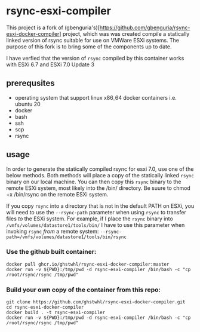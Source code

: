 # rsync-esxi-compiler
This project is a fork of (gbenguria's)[https://github.com/gbenguria/rsync-esxi-docker-compiler] project, which was was created compile a statically linked version of rsync suitable for use on VMWare ESXi systems.  The purpose of this fork is to bring some of the components up to date.

I have verfied that the version of `rsync` compiled by this container works with ESXi 6.7 and ESXi 7.0 Update 3

## prerequsites

* operating system that support linux x86_64 docker containers i.e. ubuntu 20
* docker 
* bash
* ssh
* scp
* rsync

## usage
In order to generate the statically compiled rsync for esxi 7.0, use one of the below methods.  Both methods will place a copy of the statically linked `rsync` binary on our local machine.  You can then copy this `rsync` binary to the remote ESXi system, most likely into the /bin/ directory.  Be suure to chmod +x /bin/rsync on the remote ESXi system.

If you copy `rsync` into a directory that is not in the default PATH on ESXi, you will need to use the `--rsync-path` parameter when using `rsync` to transfer files *to* the ESXi system.  For example, if I place the `rsync` binary into `/vmfs/volumes/datastore1/tools/bin/` I have to use this parameter when invoking `rsync` *from* a remote system:  `--rsync-path=/vmfs/volumes/datastore1/tools/bin/rsync`


### Use the github built container:
```
docker pull ghcr.io/ghstwhl/rsync-esxi-docker-compiler:master
docker run -v ${PWD}:/tmp/pwd -d rsync-esxi-compiler /bin/bash -c "cp /root/rsync/rsync /tmp/pwd"
```

### Build your own copy of the container from this repo:
```
git clone https://github.com/ghstwhl/rsync-esxi-docker-compiler.git
cd rsync-esxi-docker-compiler
docker build . -t rsync-esxi-compiler
docker run -v ${PWD}:/tmp/pwd -d rsync-esxi-compiler /bin/bash -c "cp /root/rsync/rsync /tmp/pwd"
```
